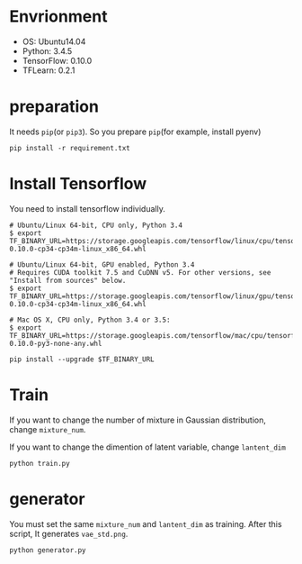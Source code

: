 # Envrionment

- OS: Ubuntu14.04
- Python: 3.4.5
- TensorFlow: 0.10.0
- TFLearn: 0.2.1

#  preparation

It needs `pip`(or `pip3`). So you prepare `pip`(for example, install pyenv) 

`pip install -r requirement.txt`

# Install Tensorflow

You need to install tensorflow individually.

```
# Ubuntu/Linux 64-bit, CPU only, Python 3.4
$ export TF_BINARY_URL=https://storage.googleapis.com/tensorflow/linux/cpu/tensorflow-0.10.0-cp34-cp34m-linux_x86_64.whl

# Ubuntu/Linux 64-bit, GPU enabled, Python 3.4
# Requires CUDA toolkit 7.5 and CuDNN v5. For other versions, see "Install from sources" below.
$ export TF_BINARY_URL=https://storage.googleapis.com/tensorflow/linux/gpu/tensorflow-0.10.0-cp34-cp34m-linux_x86_64.whl

# Mac OS X, CPU only, Python 3.4 or 3.5:
$ export TF_BINARY_URL=https://storage.googleapis.com/tensorflow/mac/cpu/tensorflow-0.10.0-py3-none-any.whl
```

`pip install --upgrade $TF_BINARY_URL`


# Train

If you want to change the number of mixture in Gaussian distribution,
change `mixture_num`.

If you want to change the dimention of latent variable,
change `lantent_dim`

`python train.py`

# generator

You must set the same `mixture_num` and `lantent_dim` as training.
After this script, It generates `vae_std.png`.

`python generator.py`